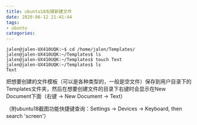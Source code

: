 ```yaml
---
title: ubuntu18右键新建文件
date: 2020-06-12 21:41:44
tags:
- ubuntu
categories:
---
```


```
jalen@jalen-UX410UQK:~$ cd /home/jalen/Templates/
jalen@jalen-UX410UQK:~/Templates$ ls
jalen@jalen-UX410UQK:~/Templates$ touch Text
jalen@jalen-UX410UQK:~/Templates$ ls
Text
```

把想要创建的文件模板（可以是各种类型的，一般是空文件）保存到用户目录下的Templates文件夹，然后在想要创建文件的目录下右键时会显示在New Document下面（右键 -> New Document -> Text）

（附ubuntu18截图功能快捷键查询：Settings -> Devices -> Keyboard,  then search 'screen'）
